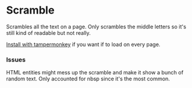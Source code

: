 # Scramble
Scrambles all the text on a page. Only scrambles the middle letters so it's still kind of readable but not really.

[Install with tampermonkey](https://greasyfork.org/en/scripts/22121-scrambler) if you want if to load on every page.

### Issues
HTML entities might mess up the scramble and make it show a bunch of random text. Only accounted for nbsp since it's the most common.